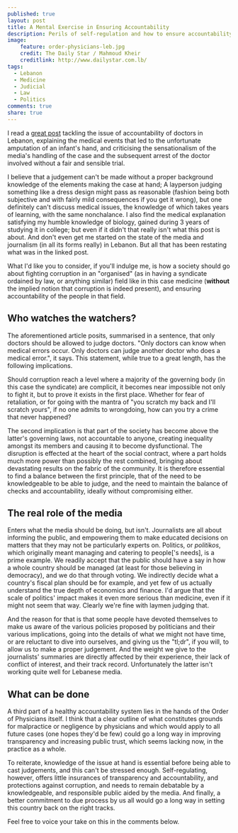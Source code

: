 ```yaml
---
published: true
layout: post
title: A Mental Exercise in Ensuring Accountability
description: Perils of self-regulation and how to ensure accountability.
image:
	feature: order-physicians-leb.jpg
	credit: The Daily Star / Mahmoud Kheir
	creditlink: http://www.dailystar.com.lb/
tags: 
  - Lebanon
  - Medicine
  - Judicial
  - Law
  - Politics
comments: true
share: true
---
```


I read a [great post](http://stateofmind13.com/2015/06/06/the-ella-tannous-case-when-every-lebanese-suddenly-become-a-doctor/) tackling the issue of accountability of doctors in Lebanon, explaining the medical events that led to the unfortunate amputation of an infant's hand, and criticising the sensationalism of the media's handling of the case and the subsequent arrest of the doctor involved without a fair and sensible trial.
 
I believe that a judgement can't be made without a proper background knowledge of the elements making the case at hand; A layperson judging something like a dress design might pass as reasonable (fashion being both subjective and with fairly mild consequences if you get it wrong), but one definitely can't discuss medical issues, the knowledge of which takes years of learning, with the same nonchalance. I also find the medical explanation satisfying my humble knowledge of biology, gained during 3 years of studying it in college; but even if it didn't that really isn't what this post is about. And don't even get me started on the state of the media and journalism (in all its forms really) in Lebanon. But all that has been restating what was in the linked post. 
 
What I'd like you to consider, if you'll indulge me, is how a society should go about fighting corruption in an "organised" (as in having a syndicate ordained by law, or anything similar) field like in this case medicine (**without** the implied notion that corruption is indeed present), and ensuring accountability of the people in that field.
 
## Who watches the watchers?
 
The aforementioned article posits, summarised in a sentence, that only doctors should be allowed to judge doctors. "Only doctors can know when medical errors occur. Only doctors can judge another doctor who does a medical error.", it says. This statement, while true to a great length, has the following implications.
 
Should corruption reach a level where a majority of the governing body (in this case the syndicate) are complicit, it becomes near impossible not only to fight it, but to prove it exists in the first place. Whether for fear of retaliation, or for going with the mantra of "you scratch my back and I'll scratch yours", if no one admits to wrongdoing, how can you try a crime that never happened?
 
The second implication is that part of the society has become above the latter's governing laws, not accountable to anyone, creating inequality amongst its members and causing it to become dysfunctional. The disruption is effected at the heart of the social contract, where a part holds much more power than possibly the rest combined, bringing about devastating results on the fabric of the community. It is therefore essential to find a balance between the first principle, that of the need to be knowledgeable to be able to judge, and the need to maintain the balance of checks and accountability, ideally without compromising either.
 
## The real role of the media
 
Enters what the media should be doing, but isn't. Journalists are all about informing the public, and empowering them to make educated decisions on matters that they may not be particularly experts on. Politics, or *politikos*, which originally meant managing and catering to people['s needs], is a prime example. We readily accept that the public should have a say in how a whole country should be managed (at least for those believing in democracy), and we do that through voting. We indirectly decide what a country's fiscal plan should be for example, and yet few of us actually understand the true depth of economics and finance. I'd argue that the scale of politics' impact makes it even more serious than medicine, even if it might not seem that way. Clearly we're fine with laymen judging that.
 
And the reason for that is that some people have devoted themselves to make us aware of the various policies proposed by politicians and their various implications, going into the details of what we might not have time, or are reluctant to dive into ourselves, and giving us the "tl;dr", if you will, to allow us to make a proper judgement. And the weight we give to the journalists' summaries are directly affected by their experience, their lack of conflict of interest, and their track record. Unfortunately the latter isn't working quite well for Lebanese media.
 
## What can be done
 
A third part of a healthy accountability system lies in the hands of the Order of Physicians itself. I think that a clear outline of what constitutes grounds for malpractice or negligence by physicians and which would apply to all future cases (one hopes they'd be few) could go a long way in improving transparency and increasing public trust, which seems lacking now, in the practice as a whole.
 
To reiterate, knowledge of the issue at hand is essential before being able to cast judgements, and this can't be stressed enough. Self-regulating, however, offers little insurances of transparency and accountability, and protections against corruption, and needs to remain debatable by a knowledgeable, and responsible public aided by the media. And finally, a better commitment to due process by us all would go a long way in setting this country back on the right tracks.

Feel free to voice your take on this in the comments below.